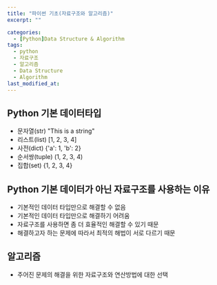```yaml
---
title: "파이썬 기초(자료구조와 알고리즘)"
excerpt: ""

categories:
  - [Python]Data Structure & Algorithm
tags:
  - python
  - 자료구조
  - 알고리즘
  - Data Structure
  - Algorithm
last_modified_at:
---
```

## Python 기본 데이터타입
- 문자열(str)    "This is a string"
- 리스트(list)   [1, 2, 3, 4]
- 사전(dict)     {'a': 1, 'b': 2}
- 순서쌍(tuple)  (1, 2, 3, 4)
- 집합(set)      {1, 2, 3, 4}

## Python 기본 데이터가 아닌 자료구조를 사용하는 이유
- 기본적인 데이터 타입만으로 해결할 수 없음
- 기본적인 데이터 타입만으로 해결하기 어려움
- 자료구조를 사용하면 좀 더 효율적인 해결할 수 있기 때문
- 해결하고자 하는 문제에 따라서 최적의 해법이 서로 다르기 때문

## 알고리즘
- 주어진 문제의 해결을 위한 자료구조와 연산방법에 대한 선택
